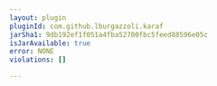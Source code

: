 ```yaml
---
layout: plugin
pluginId: com.github.lburgazzoli.karaf
jarSha1: 9db192ef1f051a4fba52700fbc5feed88596e05c
isJarAvailable: true
error: NONE
violations: []

---
```

